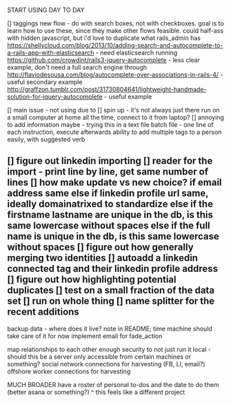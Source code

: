 START USING DAY TO DAY

[] taggings new flow - do with search boxes, not with checkboxes. goal is to learn how to use these, since they make other flows feasible. could half-ass with hidden javascript, but i'd love to duplicate what rails_admin has
  https://shellycloud.com/blog/2013/10/adding-search-and-autocomplete-to-a-rails-app-with-elasticsearch - need elasticsearch running
  https://github.com/crowdint/rails3-jquery-autocomplete - less clear example, don't need a full search engine through
  http://flaviodesousa.com/blog/autocomplete-over-associations-in-rails-4/ - useful secondary example
  http://graffzon.tumblr.com/post/31730804641/lightweight-handmade-solution-for-jquery-autocomplete - useful example

[] main issue - not using due to
  [] spin up - it's not always just there
    run on a small computer at home all the time, connect to it from laptop?
  [] annoying to add information
    maybe - trying this in a text file
      batch file - one line of each instruction, execute afterwards
      ability to add multiple tags to a person easily, with suggested verb

[] figure out linkedin importing
  [] reader for the import - print line by line, get same number of lines
  [] how make update vs new choice? 
    if email address same
    else if linkedin profile url same, ideally domainatrixed to standardize
    else if the firstname lastname are unique in the db, is this same lowercase without spaces
    else if the full name is unique in the db, is this same lowercase without spaces
  [] figure out how generally merging two identities 
  [] autoadd a linkedin connected tag and their linkedin profile address
  [] figure out how highlighting potential duplicates
  [] test on a small fraction of the data set
  [] run on whole thing
  [] name splitter for the recent additions
---

backup data - where does it live? note in README; time machine should take care of it for now
implement email for fade_action

map relationships to each other
enough security to not just run it local - should this be a server only accessible from certain machines or something?
social network connections for harvesting (FB, LI, email?)
offshore worker connections for harvesting

MUCH BROADER
have a roster of personal to-dos and the date to do them (better asana or something?)
  ^ this feels like a different project